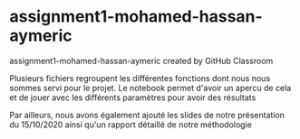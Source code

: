 # assignment1-mohamed-hassan-aymeric
assignment1-mohamed-hassan-aymeric created by GitHub Classroom

Plusieurs fichiers regroupent les différentes fonctions dont nous nous sommes servi pour le projet.
Le notebook permet d'avoir un apercu de cela et de jouer avec les différents paramètres pour avoir des résultats

Par ailleurs, nous avons également ajouté les slides de notre présentation du 15/10/2020 ainsi qu'un rapport détaillé de notre méthodologie
